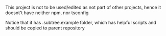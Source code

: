 This project is not to be used/edited as not part of other projects, hence it doesnt't have neither npm, nor tsconfig

Notice that it has .subtree.example folder, which has helpful scripts and should be copied to parent repository
